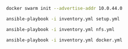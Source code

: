 ```bash
docker swarm init --advertise-addr 10.0.44.0
```

```bash
ansible-playbook -i inventory.yml setup.yml
```

```bash
ansible-playbook -i inventory.yml nfs.yml
```

```bash
ansible-playbook -i inventory.yml docker.yml
```